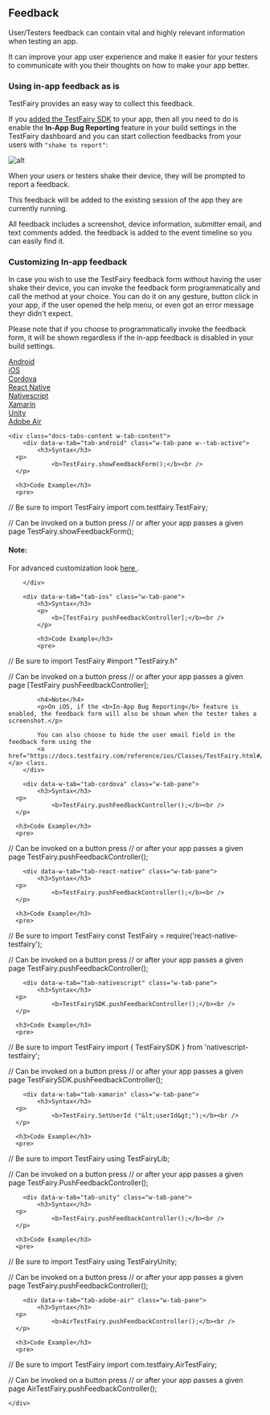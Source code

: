 ## Feedback

User/Testers feedback can contain vital and highly relevant information when testing an app.

It can improve your app user experience and make it easier for your testers to communicate with you their thoughts on how to make your app better.

### Using in-app feedback as is
TestFairy provides an easy way to collect this feedback.

If you [added the TestFairy SDK](https://docs.testfairy.com/SDK/Adding_The_SDK_To_Your_App.html) to your app, then all you need to do is enable the **In-App Bug Reporting** feature in your build settings in the TestFairy dashboard and you can start collection feedbacks from your users with `"shake to report"`:

![alt](../../img/sdk/enable_feedback.png)

When your users or testers shake their device, they will be prompted to report a feedback.

This feedback will be added to the existing session of the app they are currently running.

All feedback includes a screenshot, device information, submitter email, and text comments added. the feedback is added to the event timeline so you can easily find it.

### Customizing In-app feedback 

In case you wish to use the TestFairy feedback form without having the user shake their device, you can invoke the feedback form programmatically and call the method at your choice. You can do it on any gesture, button click in your app, if the user opened the help menu, or even got an error message theyr didn't expect. 

Please note that if you choose to programmatically invoke the feedback form, it will be shown regardless if the in-app feedback is disabled in your build settings.

<div data-duration-in="300" data-duration-out="100" class="docs-tabs w-tabs">
	<div class="docs-tabs-menu w-tab-menu" style="flex-wrap: wrap;">
		<a data-w-tab="tab-android" class="docs-tab w-inline-block w-tab-link w--current" style="margin: 2px;" href="#android">
			<div>Android</div>
		</a>
		<a data-w-tab="tab-ios" class="docs-tab w-inline-block w-tab-link" style="margin: 2px;" href="#ios">
			<div>iOS</div>
		</a>
		<a data-w-tab="tab-cordova" class="docs-tab w-inline-block w-tab-link" style="margin: 2px;" href="#cordova">
			<div>Cordova</div>
		</a>
		<a data-w-tab="tab-react-native" class="docs-tab w-inline-block w-tab-link" style="margin: 2px;" href="#react-native">
			<div>React Native</div>
		</a>
		<a data-w-tab="tab-nativescript" class="docs-tab w-inline-block w-tab-link" style="margin: 2px;" href="#nativescript">
			<div>Nativescript</div>
		</a>
		<a data-w-tab="tab-xamarin" class="docs-tab w-inline-block w-tab-link" style="margin: 2px;" href="#xamarin">
			<div>Xamarin</div>
		</a>
		<a data-w-tab="tab-unity" class="docs-tab w-inline-block w-tab-link" style="margin: 2px;" href="#unity">
			<div>Unity</div>
		</a>
		<a data-w-tab="tab-adobe-air" class="docs-tab w-inline-block w-tab-link" style="margin: 2px;" href="#adobe-air">
			<div>Adobe Air</div>
		</a>
	</div>

	<div class="docs-tabs-content w-tab-content">
		<div data-w-tab="tab-android" class="w-tab-pane w--tab-active">
			<h3>Syntax</h3>
      <p>
				<b>TestFairy.showFeedbackForm();</b><br />
      </p>

      <h3>Code Example</h3>
      <pre>
// Be sure to import TestFairy
import com.testfairy.TestFairy;

// Can be invoked on a button press
// or after your app passes a given page
TestFairy.showFeedbackForm();
      </pre>
     <h4>Note:</h4> For advanced customization look <a href="https://docs.testfairy.com/reference/android/com/testfairy/FeedbackOptions.Builder.html">here </a>.
     
     
		</div>

		<div data-w-tab="tab-ios" class="w-tab-pane">
			<h3>Syntax</h3>
			<p>
				<b>[TestFairy pushFeedbackController];</b><br />
			</p>

			<h3>Code Example</h3>
			<pre>
// Be sure to import TestFairy
#import "TestFairy.h"

// Can be invoked on a button press
// or after your app passes a given page
[TestFairy pushFeedbackController];
			</pre>
			

			<h4>Note</h4>
			<p>On iOS, if the <b>In-App Bug Reporting</b> feature is enabled, the feedback form will also be shown when the tester takes a screenshot.</p>
			
			You can also choose to hide the user email field in the feedback form using the 
			<a href="https://docs.testfairy.com/reference/ios/Classes/TestFairy.html#//api/name/setFeedbackEmailVisible:">setFeedbackEmailVisible </a> class.
		</div>

		<div data-w-tab="tab-cordova" class="w-tab-pane">
			<h3>Syntax</h3>
      <p>
				<b>TestFairy.pushFeedbackController();</b><br />
      </p>

      <h3>Code Example</h3>
      <pre>
// Can be invoked on a button press
// or after your app passes a given page
TestFairy.pushFeedbackController();
      </pre>
		</div>

		<div data-w-tab="tab-react-native" class="w-tab-pane">
			<h3>Syntax</h3>
      <p>
				<b>TestFairy.pushFeedbackController();</b><br />
      </p>

      <h3>Code Example</h3>
      <pre>
// Be sure to import TestFairy
const TestFairy = require('react-native-testfairy');

// Can be invoked on a button press
// or after your app passes a given page
TestFairy.pushFeedbackController();
      </pre>
		</div>


		<div data-w-tab="tab-nativescript" class="w-tab-pane">
			<h3>Syntax</h3>
      <p>
				<b>TestFairySDK.pushFeedbackController();</b><br />
      </p>

      <h3>Code Example</h3>
      <pre>
// Be sure to import TestFairy
import { TestFairySDK } from 'nativescript-testfairy';

// Can be invoked on a button press
// or after your app passes a given page
TestFairySDK.pushFeedbackController();
      </pre>
		</div>

		<div data-w-tab="tab-xamarin" class="w-tab-pane">
			<h3>Syntax</h3>
      <p>
				<b>TestFairy.SetUserId ("&lt;userId&gt;");</b><br />
      </p>

      <h3>Code Example</h3>
      <pre>
// Be sure to import TestFairy
using TestFairyLib;

// Can be invoked on a button press
// or after your app passes a given page
TestFairy.PushFeedbackController();
      </pre>
		</div>

		<div data-w-tab="tab-unity" class="w-tab-pane">
			<h3>Syntax</h3>
      <p>
				<b>TestFairy.pushFeedbackController();</b><br />
      </p>

      <h3>Code Example</h3>
      <pre>
// Be sure to import TestFairy
using TestFairyUnity;

// Can be invoked on a button press
// or after your app passes a given page
TestFairy.pushFeedbackController();
      </pre>
		</div>

		<div data-w-tab="tab-adobe-air" class="w-tab-pane">
			<h3>Syntax</h3>
      <p>
				<b>AirTestFairy.pushFeedbackController();</b><br />
      </p>

      <h3>Code Example</h3>
      <pre>
// Be sure to import TestFairy
import com.testfairy.AirTestFairy;

// Can be invoked on a button press
// or after your app passes a given page
AirTestFairy.pushFeedbackController();
      </pre>
		</div>

	</div>
</div>
